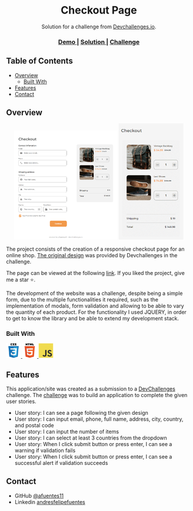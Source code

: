 <!-- Please update value in the {}  -->

<h1 align="center">Checkout Page</h1>

<div align="center">
   Solution for a challenge from  <a href="http://devchallenges.io" target="_blank">Devchallenges.io</a>.
</div>

<div align="center">
  <h3>
    <a href="https://afuentes11.github.io/checkout-page-devChallenge/">
      Demo
    </a>
    <span> | </span>
    <a href="https://devchallenges.io/solutions/iAkCmBCa9rDig6blIGel">
      Solution
    </a>
    <span> | </span>
    <a href="https://devchallenges.io/challenges/0J1NxxGhOUYVqihwegfO">
      Challenge
    </a>
  </h3>
</div>

<!-- TABLE OF CONTENTS -->

## Table of Contents

- [Overview](#overview)
  - [Built With](#built-with)
- [Features](#features)
- [Contact](#contact)

<!-- OVERVIEW -->

## Overview

<div align="center">
   <img src="https://github.com/afuentes11/checkout-page-devChallenge/blob/master/img/screenshot%20desktop.png" alt="css3" width="55.5%" />
   <img src="https://github.com/afuentes11/checkout-page-devChallenge/blob/master/img/gif%20mobile.gif" alt="css3" width="35%" />
</div>

The project consists of the creation of a responsive checkout page for an online shop. [The original design](https://www.figma.com/file/4B0x88GhiZvgVlcQPSQ73D?chrome=DOCUMENTATION&embed_host=astra&kind=&node-id=0%3A1&viewer=1) was provided by Devchallenges in the challenge.

The page can be viewed at the following [link](https://afuentes11.github.io/checkout-page-devChallenge/). If you liked the project, give me a star ⭐.

The development of the website was a challenge, despite being a simple form, due to the multiple functionalities it required, such as the implementation of modals, form validation and allowing to be able to vary the quantity of each product.
For the functionality I used JQUERY, in order to get to know the library and be able to extend my development stack.

### Built With

<!-- This section should list any major frameworks that you built your project using. Here are a few examples.-->

<p align="left"> <a href="https://www.w3schools.com/css/" target="_blank" rel="noreferrer"> <img src="https://raw.githubusercontent.com/devicons/devicon/master/icons/css3/css3-original-wordmark.svg" alt="css3" width="40" height="40"/> </a>
  <a href="https://www.w3.org/html/" target="_blank" rel="noreferrer"> <img src="https://raw.githubusercontent.com/devicons/devicon/master/icons/html5/html5-original-wordmark.svg" alt="html5" width="40" height="40"/> </a> <a href="https://developer.mozilla.org/en-US/docs/Web/JavaScript" target="_blank" rel="noreferrer"> <img src="https://raw.githubusercontent.com/devicons/devicon/master/icons/javascript/javascript-original.svg" alt="javascript" width="40" height="40"/> </a> </p>


## Features

<!-- List the features of your application or follow the template. Don't share the figma file here :) -->

This application/site was created as a submission to a [DevChallenges](https://devchallenges.io/) challenge. The [challenge](https://devchallenges.io/challenges/0J1NxxGhOUYVqihwegfO) was to build an application to complete the given user stories.

 - User story: I can see a page following the given design
 - User story: I can input email, phone, full name, address, city, country, and postal code
 - User story: I can input the number of items
 - User story: I can select at least 3 countries from the dropdown
 - User story: When I click submit button or press enter, I can see a warning if validation fails
 - User story: When I click submit button or press enter, I can see a successful alert if validation succeeds
 
## Contact

- GitHub [@afuentes11](https://github.com/afuentes11)
- Linkedin [andresfelipefuentes](https://www.linkedin.com/in/andresfuentesmartinez/)


